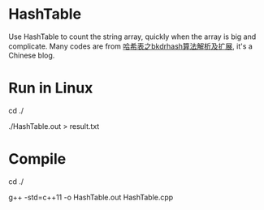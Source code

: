 # HashTable
Use HashTable to count the string array, quickly when the array is big and complicate.
Many codes are from [哈希表之bkdrhash算法解析及扩展](https://blog.csdn.net/wanglx_/article/details/40400693), it's a Chinese blog.

# Run in Linux
cd ./

./HashTable.out > result.txt

# Compile
cd ./

g++ -std=c++11 -o HashTable.out HashTable.cpp
